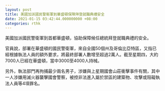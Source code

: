 ```yaml
---
layout: post
title: 美國加派國民警衛軍到華盛頓保障拜登就職典禮安全
date: 2021-01-15 03:42:44.000000000 +08:00
categories: rthk
---
```


美國加派國民警衛軍到首都華盛頓，協助保障候任總統拜登就職典禮的安全。

官員說，部署在華盛頓的國民警衛軍，來自全國50個州及哥倫比亞特區，又指已經根據執法人員的額外要求，將最終部署人數增至超過2萬人。截至星期四，大約7000人已經在華盛頓，當中3000至4000人持械。

另外，執法部門再拘捕最少兩名男子，涉嫌與上星期國會山莊衝擊事件有關，其中一人涉嫌用滅火器襲擊國會警察，被控非法進入屬於禁區的建築物、攻擊或阻礙執法人員等4項罪名。
